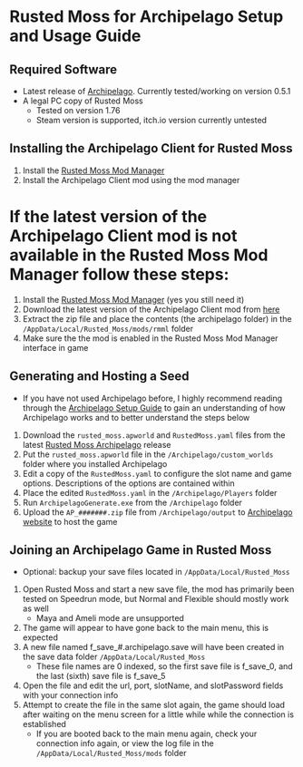 # Rusted Moss for Archipelago Setup and Usage Guide

## Required Software
* Latest release of [Archipelago](https://github.com/ArchipelagoMW/Archipelago/releases). Currently tested/working on version 0.5.1
* A legal PC copy of Rusted Moss
   * Tested on version 1.76
   * Steam version is supported, itch.io version currently untested

## Installing the Archipelago Client for Rusted Moss
1. Install the [Rusted Moss Mod Manager](https://github.com/Harlem512/rm-mod-manager)
2. Install the Archipelago Client mod using the mod manager

# If the latest version of the Archipelago Client mod is not available in the Rusted Moss Mod Manager follow these steps:
1. Install the [Rusted Moss Mod Manager](https://github.com/Harlem512/rm-mod-manager) (yes you still need it)
2. Download the latest version of the Archipelago Client mod from [here](https://github.com/dgrossmann144/RustedMossArchipelagoClient/releases/latest)
3. Extract the zip file and place the contents (the archipelago folder) in the `/AppData/Local/Rusted_Moss/mods/rmml` folder
4. Make sure the the mod is enabled in the Rusted Moss Mod Manager interface in game

## Generating and Hosting a Seed
* If you have not used Archipelago before, I highly recommend reading through the [Archipelago Setup Guide](https://archipelago.gg/tutorial/Archipelago/setup/en) to gain an understanding of how Archipelago works and to better understand the steps below
1. Download the `rusted_moss.apworld` and `RustedMoss.yaml` files from the latest [Rusted Moss Archipelago](https://github.com/dgrossmann144/Archipelago/releases) release
2. Put the `rusted_moss.apworld` file in the `/Archipelago/custom_worlds` folder where you installed Archipelago
3. Edit a copy of the `RustedMoss.yaml` to configure the slot name and game options. Descriptions of the options are contained within
4. Place the edited `RustedMoss.yaml` in the `/Archipelago/Players` folder
5. Run `ArchipelagoGenerate.exe` from the `/Archipelago` folder
6. Upload the `AP_#######.zip` file from `/Archipelago/output` to [Archipelago website](https://archipelago.gg/uploads) to host the game

## Joining an Archipelago Game in Rusted Moss
* Optional: backup your save files located in `/AppData/Local/Rusted_Moss`
1. Open Rusted Moss and start a new save file, the mod has primarily been tested on Speedrun mode, but Normal and Flexible should mostly work as well
   * Maya and Ameli mode are unsupported
2. The game will appear to have gone back to the main menu, this is expected
3. A new file named f_save_#.archipelago.save will have been created in the save data folder `/AppData/Local/Rusted_Moss`
   * These file names are 0 indexed, so the first save file is f_save_0, and the last (sixth) save file is f_save_5
4. Open the file and edit the url, port, slotName, and slotPassword fields with your connection info
5. Attempt to create the file in the same slot again, the game should load after waiting on the menu screen for a little while while the connection is established
   * If you are booted back to the main menu again, check your connection info again, or view the log file in the `/AppData/Local/Rusted_Moss/mods` folder
